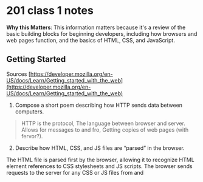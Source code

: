 # 201 class 1 notes

**Why this Matters**: This information matters because it's a review of the basic building blocks for beginning developers, including how browsers and web pages function, and the basics of HTML, CSS, and JavaScript.

## Getting Started

Sources [https://developer.mozilla.org/en-US/docs/Learn/Getting_started_with_the_web](https://developer.mozilla.org/en-US/docs/Learn/Getting_started_with_the_web)

1. Compose a short poem describing how HTTP sends data between computers.

> HTTP is the protocol,
  The language between browser and server.
  Allows for messages to and fro,
  Getting copies of web pages (with fervor?).

2. Describe how HTML, CSS, and JS files are “parsed” in the browser.

The HTML file is parsed first by the browser, allowing it to recognize HTML element references to CSS stylesheets and JS scripts. The browser sends requests to the server for any CSS or JS files from <link> and <script> elements and then parses the CSS and JS. 

To see the visual representation of the page, the browser first generates an in-memory DOM tree from parsed HTML and  CCSOM structure from parsed CSS. It then applies the styles from the CSSOM tree and compiles and executes the parsed JavaScript.

3. How can you find images to add to a Website?

One option is to go to [Google Images](www.google.com/images), click on the Tools button, and filter by Usage Rights --> Creative Commons License.

4. How do you create a String vs a Number in JavaScript?

To signify that the value in a sequence of text is a string, you must enclose it in single or double quote marks, whereas numbers don't have quotes around them.  

5. What is a Variable and why are they important in JavaScript?

Variables are containers that store values. They're declared with the *let* keyword followed by the name given to the variable. They're important because you can't make anything happen in JS without having a Variable to be defined and told what to do, how to relate, etc.

## Intro to HTML

1. What is an HTML attribute?

Attributes contain extra info about a given element that won't appear in the content.

2. Describe the Anatomy of an HTMl element.

An element contains an opening tag, the content, and the closing tag. 

The opening tag is the name of the element wrapped in <> bracket. It marks where the element begins.

The content is the text an element contains between tags.

The closing tag is the same as the opening tag, but it includes a / before the element name. It makrs where the element ends.


3. What is the Difference between <article> and <section> element tags?

<article> represents a self-contained composition in a document, page, application, or site, intended to be independently distributable or reusable. For example, a newspaper article, blog entry, interactive widget or any other independent item of content.

<section> represents a generic, standalone section of a document; It doesn't have a more specific semantic element to represent it. They should almost always have a heading.

4. What Elements does a “typical” website include?

A "typical" website might include the following elements:

-header: <header>.
-navigation bar: <nav>.
-main content: <main> (with various content subsections represented by <article>, <section>, and <div> elements).
-sidebar: <aside>; often placed inside <main>.
-footer: <footer>.

5. How does metadata influence Search Engine Optimization?

The metadata can influence SEO because the descriptions and keywords used relating to the content of your page has the potential to make your page appear higher (or lower) in relevant search engine searches.

6. How is the <meta> HTML tag used when specifying metadata?

It can be used to specify the document's character encoding using **<meta> charset="utf-8:**, for example.

Or it can include **name** and **content** attributes to specify the type of metadata element/type of information and to specify the actual meta content. 

Example from [https://developer.mozilla.org/en-US/docs/Learn/HTML/Introduction_to_HTML/The_head_metadata_in_HTML](https://developer.mozilla.org/en-US/docs/Learn/HTML/Introduction_to_HTML/The_head_metadata_in_HTML)

<meta name="author" content="Chris Mills" />
<meta
  name="description"
  content="The MDN Web Docs Learning Area aims to provide
complete beginners to the Web with all they need to know to get
started with developing web sites and applications." />


## Miscellaneous

### How To Design A Website

1. What is the first step to designing a Website?

To define what you want to accomplish with it.

2. What is the most important question to answer when designing a Website?

"What exactly do I want to accomplish?"

### Semantics

1. Why should you use an <h1> element over a <span> element to display a top level heading?

Because <h1> means "a top level heading on your page," and <span> is an inline non-semantic element used mostly when you don't want to add specific meaning or you can't think of a better semantic text element to wrap your content.

2. What are the benefits of using semantic tags in our HTML?

[This source](https://developer.mozilla.org/en-US/docs/Glossary/Semantics) lists the following as some of the benefits of using semantic markup in HTML:

-Search engines will consider its contents as important keywords to influence the page's search rankings (see SEO.)
-Screen readers can use it as a signpost to help visually impaired users navigate a page.
-Finding blocks of meaningful code is significantly easier than searching through endless divs with or without semantic or namespaced classes.
-Suggests to the developer the type of data that will be populated.
-Semantic naming mirrors proper custom element/component naming.

### What is JavaScript?

1. Describe 2 things that require JavaScript in the Browser?

Animating images
Dynamically updating content
Multimedia control

2. How can you add JavaScript to an HTML document?

Using the <script> element. You can create a script.js file in the same directory as your HTML file, or add JavaScript inline - inside of your HTML. 

## Things I Want To Know More About:
Nothing at the moment!
